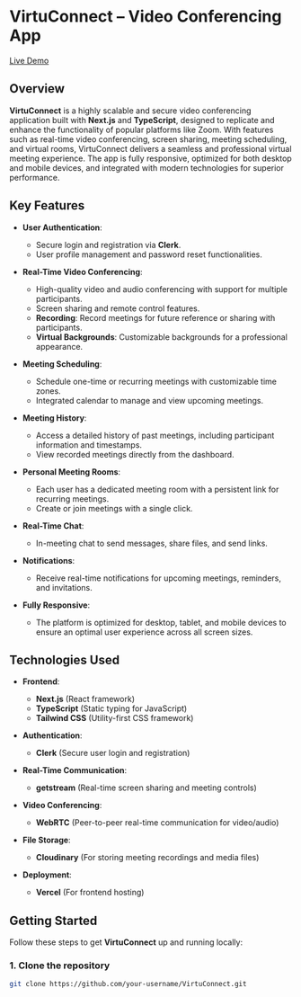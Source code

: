 # VirtuConnect – Video Conferencing App 

[Live Demo](https://virtu-connect-ivory.vercel.app/)

## Overview
**VirtuConnect** is a highly scalable and secure video conferencing application built with **Next.js** and **TypeScript**, designed to replicate and enhance the functionality of popular platforms like Zoom. With features such as real-time video conferencing, screen sharing, meeting scheduling, and virtual rooms, VirtuConnect delivers a seamless and professional virtual meeting experience. The app is fully responsive, optimized for both desktop and mobile devices, and integrated with modern technologies for superior performance.

## Key Features
- **User Authentication**: 
  - Secure login and registration via **Clerk**.
  - User profile management and password reset functionalities.

- **Real-Time Video Conferencing**:
  - High-quality video and audio conferencing with support for multiple participants.
  - Screen sharing and remote control features.
  - **Recording**: Record meetings for future reference or sharing with participants.
  - **Virtual Backgrounds**: Customizable backgrounds for a professional appearance.

- **Meeting Scheduling**:
  - Schedule one-time or recurring meetings with customizable time zones.
  - Integrated calendar to manage and view upcoming meetings.

- **Meeting History**:
  - Access a detailed history of past meetings, including participant information and timestamps.
  - View recorded meetings directly from the dashboard.

- **Personal Meeting Rooms**:
  - Each user has a dedicated meeting room with a persistent link for recurring meetings.
  - Create or join meetings with a single click.

- **Real-Time Chat**:
  - In-meeting chat to send messages, share files, and send links.

- **Notifications**:
  - Receive real-time notifications for upcoming meetings, reminders, and invitations.

- **Fully Responsive**:
  - The platform is optimized for desktop, tablet, and mobile devices to ensure an optimal user experience across all screen sizes.

## Technologies Used
- **Frontend**: 
  - **Next.js** (React framework)
  - **TypeScript** (Static typing for JavaScript)
  - **Tailwind CSS** (Utility-first CSS framework)
  
- **Authentication**: 
  - **Clerk** (Secure user login and registration)
  
- **Real-Time Communication**: 
  - **getstream** (Real-time screen sharing and meeting controls)
  
- **Video Conferencing**: 
  - **WebRTC** (Peer-to-peer real-time communication for video/audio)
  
- **File Storage**: 
  - **Cloudinary** (For storing meeting recordings and media files)

- **Deployment**: 
  - **Vercel** (For frontend hosting)

## Getting Started

Follow these steps to get **VirtuConnect** up and running locally:

### 1. Clone the repository
```bash
git clone https://github.com/your-username/VirtuConnect.git
